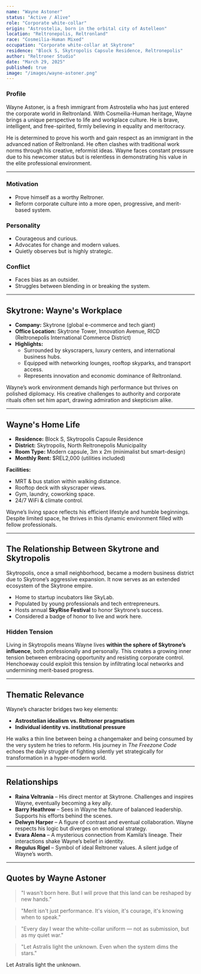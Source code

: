 ```yaml
---
name: "Wayne Astoner"
status: "Active / Alive"
role: "Corporate white-collar"
origin: "Astrostelia, born in the orbital city of Astelleon"
location: "Reltronepolis, Reltronland"
race: "Cosmeilia-Human Mixed"
occupation: "Corporate white-collar at Skytrone"
residence: "Block S, Skytropolis Capsule Residence, Reltronepolis"
author: "Reltroner Studio"
date: "March 29, 2025"
published: true
image: "/images/wayne-astoner.png"
---
```


### Profile
Wayne Astoner, is a fresh immigrant from Astrostelia who has just entered the corporate world in Reltronland. With Cosmeilia-Human heritage, Wayne brings a unique perspective to life and workplace culture. He is brave, intelligent, and free-spirited, firmly believing in equality and meritocracy.

He is determined to prove his worth and gain respect as an immigrant in the advanced nation of Reltronland. He often clashes with traditional work norms through his creative, reformist ideas. Wayne faces constant pressure due to his newcomer status but is relentless in demonstrating his value in the elite professional environment.

---

### Motivation
- Prove himself as a worthy Reltroner.
- Reform corporate culture into a more open, progressive, and merit-based system.

### Personality
- Courageous and curious.
- Advocates for change and modern values.
- Quietly observes but is highly strategic.

### Conflict
- Faces bias as an outsider.
- Struggles between blending in or breaking the system.

---

## Skytrone: Wayne's Workplace
- **Company:** Skytrone (global e-commerce and tech giant)
- **Office Location:** Skytrone Tower, Innovation Avenue, RICD (Reltronepolis International Commerce District)
- **Highlights:**
  - Surrounded by skyscrapers, luxury centers, and international business hubs.
  - Equipped with networking lounges, rooftop skyparks, and transport access.
  - Represents innovation and economic dominance of Reltronland.

Wayne’s work environment demands high performance but thrives on polished diplomacy. His creative challenges to authority and corporate rituals often set him apart, drawing admiration and skepticism alike.

---

## Wayne's Home Life
- **Residence:** Block S, Skytropolis Capsule Residence
- **District:** Skytropolis, North Reltronepolis Municipality
- **Room Type:** Modern capsule, 3m x 2m (minimalist but smart-design)
- **Monthly Rent:** $REL2,000 (utilities included)

**Facilities:**
- MRT & bus station within walking distance.
- Rooftop deck with skyscraper views.
- Gym, laundry, coworking space.
- 24/7 WiFi & climate control.

Wayne’s living space reflects his efficient lifestyle and humble beginnings. Despite limited space, he thrives in this dynamic environment filled with fellow professionals.

---

## The Relationship Between Skytrone and Skytropolis
Skytropolis, once a small neighborhood, became a modern business district due to Skytrone’s aggressive expansion. It now serves as an extended ecosystem of the Skytrone empire.

- Home to startup incubators like SkyLab.
- Populated by young professionals and tech entrepreneurs.
- Hosts annual **SkyRise Festival** to honor Skytrone’s success.
- Considered a badge of honor to live and work here.

### Hidden Tension
Living in Skytropolis means Wayne lives **within the sphere of Skytrone’s influence**, both professionally and personally. This creates a growing inner tension between embracing opportunity and resisting corporate control. Henchoeway could exploit this tension by infiltrating local networks and undermining merit-based progress.

---

## Thematic Relevance
Wayne’s character bridges two key elements:
- **Astrostelian idealism vs. Reltroner pragmatism**
- **Individual identity vs. institutional pressure**

He walks a thin line between being a changemaker and being consumed by the very system he tries to reform. His journey in *The Freezone Code* echoes the daily struggle of fighting silently yet strategically for transformation in a hyper-modern world.

---

## Relationships
- **Raina Veltrania** – His direct mentor at Skytrone. Challenges and inspires Wayne, eventually becoming a key ally.
- **Barry Heathrow** – Sees in Wayne the future of balanced leadership. Supports his efforts behind the scenes.
- **Delwyn Harper** – A figure of contrast and eventual collaboration. Wayne respects his logic but diverges on emotional strategy.
- **Evara Alena** – A mysterious connection from Kamila’s lineage. Their interactions shake Wayne’s belief in identity.
- **Regulus Rigel** – Symbol of ideal Reltroner values. A silent judge of Wayne’s worth.

---

## Quotes by Wayne Astoner
> "I wasn't born here. But I will prove that this land can be reshaped by new hands."

> "Merit isn't just performance. It's vision, it's courage, it's knowing when to speak."

> "Every day I wear the white-collar uniform — not as submission, but as my quiet war."

> "Let Astralis light the unknown. Even when the system dims the stars."

Let Astralis light the unknown.

